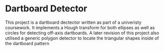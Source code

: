 # Dartboard Detector

This project is a dartboard dectector written as part of a univeristy coursework. It implements a Hough transform for both ellipses as well as circles for detecting off-axis dartboards. A later revision of this project also utilised a generic polygon detector to locate the triangular shapes inside of the dartboard pattern